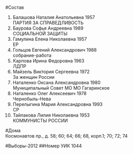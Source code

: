 #Состав
1. Балашова Наталия Анатольевна 1957   
    ПАРТИЯ ЗА СПРАВЕДЛИВОСТЬ
2. Баурова Софья Андреевна 1989   
    СОЦИАЛЬНОЙ ЗАЩИТЫ
3. Гамулина Елена Николаевна 1957   
    ЕР
4. Гольцов Евгений Александрович 1988   
    собрание-работа
5. Карпова Ирина Федоровна 1963   
    ЛДПР
6. Майзель Виктория Сергеевна 1972   
    За женщин России
7. Наталенко Оксана Александровна 1980   
    Муниципальный Совет МО МО Гагаринское
8. Наталенко Олег Алексеевич 1978   
    Чернобыль-Нева
9. Перелыгина Мария Александровна 1993   
    СР
10. Тайлакова Лилия Николаевна 1953   
    КОММУНИСТЫ РОССИИ

#Дома  
Космонавтов пр., д. 58; 60; 64; 66; 68, корп.1; 70; 72; 74

#Выборы-2012
##Номер УИК
1044
